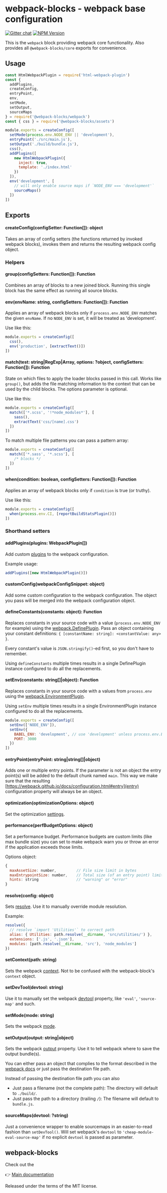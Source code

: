 # webpack-blocks - webpack base configuration

[![Gitter chat](https://badges.gitter.im/webpack-blocks.svg)](https://gitter.im/webpack-blocks)
[![NPM Version](https://img.shields.io/npm/v/@webpack-blocks/webpack.svg)](https://www.npmjs.com/package/@webpack-blocks/webpack)

This is the `webpack` block providing webpack core functionality. Also provides all
`@webpack-blocks/core` exports for convenience.

## Usage

```js
const HtmlWebpackPlugin = require('html-webpack-plugin')
const {
  addPlugins,
  createConfig,
  entryPoint,
  env,
  setMode,
  setOutput,
  sourceMaps
} = require('@webpack-blocks/webpack')
const { css } = require('@webpack-blocks/assets')

module.exports = createConfig([
  setMode(process.env.NODE_ENV || 'development'),
  entryPoint('./src/main.js'),
  setOutput('./build/bundle.js'),
  css(),
  addPlugins([
    new HtmlWebpackPlugin({
      inject: true,
      template: './index.html'
    })
  ]),
  env('development', [
    // will only enable source maps if `NODE_ENV === 'development'`
    sourceMaps()
  ])
])
```

## Exports

#### createConfig(configSetter: Function[]): object

Takes an array of config setters (the functions returned by invoked webpack blocks), invokes them
and returns the resulting webpack config object.

### Helpers

#### group(configSetters: Function[]): Function

Combines an array of blocks to a new joined block. Running this single block has the same effect as
running all source blocks.

#### env(envName: string, configSetters: Function[]): Function

Applies an array of webpack blocks only if `process.env.NODE_ENV` matches the given `envName`. If no
`NODE_ENV` is set, it will be treated as 'development'.

Use like this:

<!-- prettier-ignore-start -->
```js
module.exports = createConfig([
  css(),
  env('production', [extractText()])
])
```
<!-- prettier-ignore-end -->

#### match(test: string|RegExp|Array, options: ?object, configSetters: Function[]): Function

State on which files to apply the loader blocks passed in this call. Works like `group()`, but adds
the file matching information to the context that can be used by the child blocks. The options
parameter is optional.

Use like this:

<!-- prettier-ignore-start -->
```js
module.exports = createConfig([
  match(['*.scss', '!*node_modules*'], [
    sass(),
    extractText('css/[name].css')
  ])
])
```
<!-- prettier-ignore-end -->

To match multiple file patterns you can pass a pattern array:

<!-- prettier-ignore-start -->
```js
module.exports = createConfig([
  match(['*.sass', '*.scss'], [
    /* blocks */
  ])
])
```
<!-- prettier-ignore-end -->

#### when(condition: boolean, configSetters: Function[]): Function

Applies an array of webpack blocks only if `condition` is true (or truthy).

Use like this:

<!-- prettier-ignore-start -->
```js
module.exports = createConfig([
  when(process.env.CI, [reportBuildStatsPlugin()])
])
```
<!-- prettier-ignore-end -->

### Shorthand setters

#### addPlugins(plugins: WebpackPlugin[])

Add custom [plugins](https://webpack.github.io/docs/configuration.html#plugins) to the webpack
configuration.

Example usage:

```js
addPlugins([new HtmlWebpackPlugin()])
```

#### customConfig(webpackConfigSnippet: object)

Add some custom configuration to the webpack configuration. The object you pass will be merged into
the webpack configuration object.

#### defineConstants(constants: object): Function

Replaces constants in your source code with a value (`process.env.NODE_ENV` for example) using the
[webpack.DefinePlugin](https://webpack.github.io/docs/list-of-plugins.html#defineplugin). Pass an
object containing your constant definitions: `{ [constantName: string]: <constantValue: any> }`.

Every constant's value is `JSON.stringify()`-ed first, so you don't have to remember.

Using `defineConstants` multiple times results in a single DefinePlugin instance configured to do
all the replacements.

#### setEnv(constants: string[]|object): Function

Replaces constants in your source code with a values from `process.env` using the
[webpack.EnvironmentPlugin](https://webpack.js.org/plugins/environment-plugin/).

Using `setEnv` multiple times results in a single EnvironmentPlugin instance configured to do all
the replacements.

```js
module.exports = createConfig([
  setEnv(['NODE_ENV']),
  setEnv({
    BABEL_ENV: 'development', // use 'development' unless process.env.BABEL_ENV is defined
    PORT: 3000
  })
])
```

#### entryPoint(entryPoint: string|string[]|object)

Adds one or multiple entry points. If the parameter is not an object the entry point(s) will be
added to the default chunk named `main`. This way we make sure that the resulting
[https://webpack.github.io/docs/configuration.html#entry](entry) configuration property will always
be an object.

#### optimization(optimizationOptions: object)

Set the optimization [settings](https://webpack.js.org/configuration/optimization/).

#### performance(perfBudgetOptions: object)

Set a performance budget. Performance budgets are custom limits (like max bundle size) you can set
to make webpack warn you or throw an error if the application exceeds those limits.

Options object:

```js
{
  maxAssetSize: number,         // File size limit in bytes
  maxEntrypointSize: number,    // Total size (of an entry point) limit in bytes
  hints: string                 // "warning" or "error"
}
```

#### resolve(config: object)

Sets [resolve](https://webpack.js.org/configuration/resolve/). Use it to manually override module
resolution.

Example:

```js
resolve({
  // resolve `import 'Utilities'` to correct path
  alias: { Utilities: path.resolve(__dirname, 'src/utilities/') },
  extensions: ['.js', '.json'],
  modules: [path.resolve(__dirname, 'src'), 'node_modules']
})
```

#### setContext(path: string)

Sets the webpack [context](https://webpack.github.io/docs/configuration.html#context). Not to be
confused with the webpack-block's `context` object.

#### setDevTool(devtool: string)

Use it to manually set the webpack
[devtool](https://webpack.github.io/docs/configuration.html#devtool) property, like `'eval'`,
`'source-map'` and such.

#### setMode(mode: string)

Sets the webpack [mode](https://webpack.js.org/concepts/mode).

#### setOutput(output: string|object)

Sets the webpack [output](https://webpack.github.io/docs/configuration.html#output) property. Use it
to tell webpack where to save the output bundle(s).

You can either pass an object that complies to the format described in the
[webpack docs](https://webpack.github.io/docs/configuration.html#output) or just pass the
destination file path.

Instead of passing the destination file path you can also

- Just pass a filename (not the complete path): The directory will default to `./build/`.
- Just pass the path to a directory (trailing `/`): The filename will default to `bundle.js`.

#### sourceMaps(devtool: ?string)

Just a convenience wrapper to enable sourcemaps in an easier-to-read fashion than `setDevTool()`.
Will set webpack's `devtool` to `'cheap-module-eval-source-map'` if no explicit `devtool` is passed
as parameter.

## webpack-blocks

Check out the

👉 [Main documentation](https://github.com/andywer/webpack-blocks)

Released under the terms of the MIT license.

